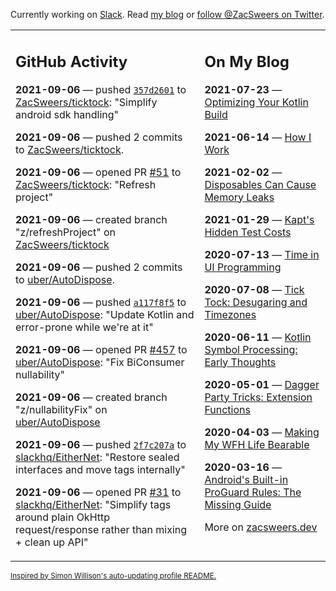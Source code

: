 Currently working on [Slack](https://slack.com/). Read [my blog](https://zacsweers.dev/) or [follow @ZacSweers on Twitter](https://twitter.com/ZacSweers).

<table><tr><td valign="top" width="60%">

## GitHub Activity
<!-- githubActivity starts -->
**2021-09-06** — pushed [`357d2601`](https://github.com/ZacSweers/ticktock/commit/357d26014edc143e0f8085e54fdc8ac628a68e68) to [ZacSweers/ticktock](https://api.github.com/repos/ZacSweers/ticktock): "Simplify android sdk handling"

**2021-09-06** — pushed 2 commits to [ZacSweers/ticktock](https://api.github.com/repos/ZacSweers/ticktock).

**2021-09-06** — opened PR [#51](https://api.github.com/repos/ZacSweers/ticktock/pulls/51) to [ZacSweers/ticktock](https://api.github.com/repos/ZacSweers/ticktock): "Refresh project"

**2021-09-06** — created branch "z/refreshProject" on [ZacSweers/ticktock](https://api.github.com/repos/ZacSweers/ticktock)

**2021-09-06** — pushed 2 commits to [uber/AutoDispose](https://api.github.com/repos/uber/AutoDispose).

**2021-09-06** — pushed [`a117f8f5`](https://github.com/uber/AutoDispose/commit/a117f8f595db46a4b7bb69378610d313cb0c0be0) to [uber/AutoDispose](https://api.github.com/repos/uber/AutoDispose): "Update Kotlin and error-prone while we're at it"

**2021-09-06** — opened PR [#457](https://api.github.com/repos/uber/AutoDispose/pulls/457) to [uber/AutoDispose](https://api.github.com/repos/uber/AutoDispose): "Fix BiConsumer nullability"

**2021-09-06** — created branch "z/nullabilityFix" on [uber/AutoDispose](https://api.github.com/repos/uber/AutoDispose)

**2021-09-06** — pushed [`2f7c207a`](https://github.com/slackhq/EitherNet/commit/2f7c207a08cb06086fe45c6dd8b76f97b368fdeb) to [slackhq/EitherNet](https://api.github.com/repos/slackhq/EitherNet): "Restore sealed interfaces and move tags internally"

**2021-09-06** — opened PR [#31](https://api.github.com/repos/slackhq/EitherNet/pulls/31) to [slackhq/EitherNet](https://api.github.com/repos/slackhq/EitherNet): "Simplify tags around plain OkHttp request/response rather than mixing + clean up API"
<!-- githubActivity ends -->
</td><td valign="top" width="40%">

## On My Blog
<!-- blog starts -->
**2021-07-23** — [Optimizing Your Kotlin Build](https://www.zacsweers.dev/optimizing-your-kotlin-build/)

**2021-06-14** — [How I Work](https://www.zacsweers.dev/how-i-work/)

**2021-02-02** — [Disposables Can Cause Memory Leaks](https://www.zacsweers.dev/disposables-can-cause-memory-leaks/)

**2021-01-29** — [Kapt's Hidden Test Costs](https://www.zacsweers.dev/kapts-hidden-test-costs/)

**2020-07-13** — [Time in UI Programming](https://www.zacsweers.dev/time-in-ui/)

**2020-07-08** — [Tick Tock: Desugaring and Timezones](https://www.zacsweers.dev/ticktock-desugaring-timezones/)

**2020-06-11** — [Kotlin Symbol Processing: Early Thoughts](https://www.zacsweers.dev/kotlin-symbol-processor-early-thoughts/)

**2020-05-01** — [Dagger Party Tricks: Extension Functions](https://www.zacsweers.dev/dagger-party-tricks-extension-functions/)

**2020-04-03** — [Making My WFH Life Bearable](https://www.zacsweers.dev/making-wfh-life-bearable/)

**2020-03-16** — [Android's Built-in ProGuard Rules: The Missing Guide](https://www.zacsweers.dev/android-proguard-rules/)
<!-- blog ends -->
More on [zacsweers.dev](https://zacsweers.dev/)
</td></tr></table>

<sub><a href="https://simonwillison.net/2020/Jul/10/self-updating-profile-readme/">Inspired by Simon Willison's auto-updating profile README.</a></sub>